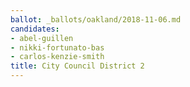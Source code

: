 ```yaml
---
ballot: _ballots/oakland/2018-11-06.md
candidates:
- abel-guillen
- nikki-fortunato-bas
- carlos-kenzie-smith
title: City Council District 2
---
```

